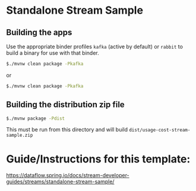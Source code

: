 # Standalone Stream Sample

## Building the apps

Use the appropriate binder profiles `kafka` (active by default) or `rabbit` to build a binary for use with that binder.

```bash
$./mvnw clean package -Pkafka
```
or

```bash
$./mvnw clean package -Pkafka
```

## Building the distribution zip file

```bash
$./mvnw package -Pdist

```

This must be run from this directory and will build `dist/usage-cost-stream-sample.zip` 

# Guide/Instructions for this template:
https://dataflow.spring.io/docs/stream-developer-guides/streams/standalone-stream-sample/
